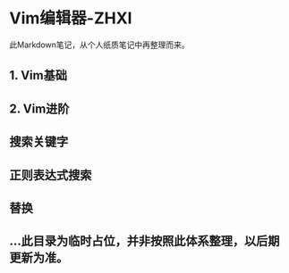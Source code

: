 # Vim编辑器-ZHXI
此Markdown笔记，从个人纸质笔记中再整理而来。

## 1. Vim基础

## 2. Vim进阶

## 搜索关键字

## 正则表达式搜索

## 替换

## ...此目录为临时占位，并非按照此体系整理，以后期更新为准。
